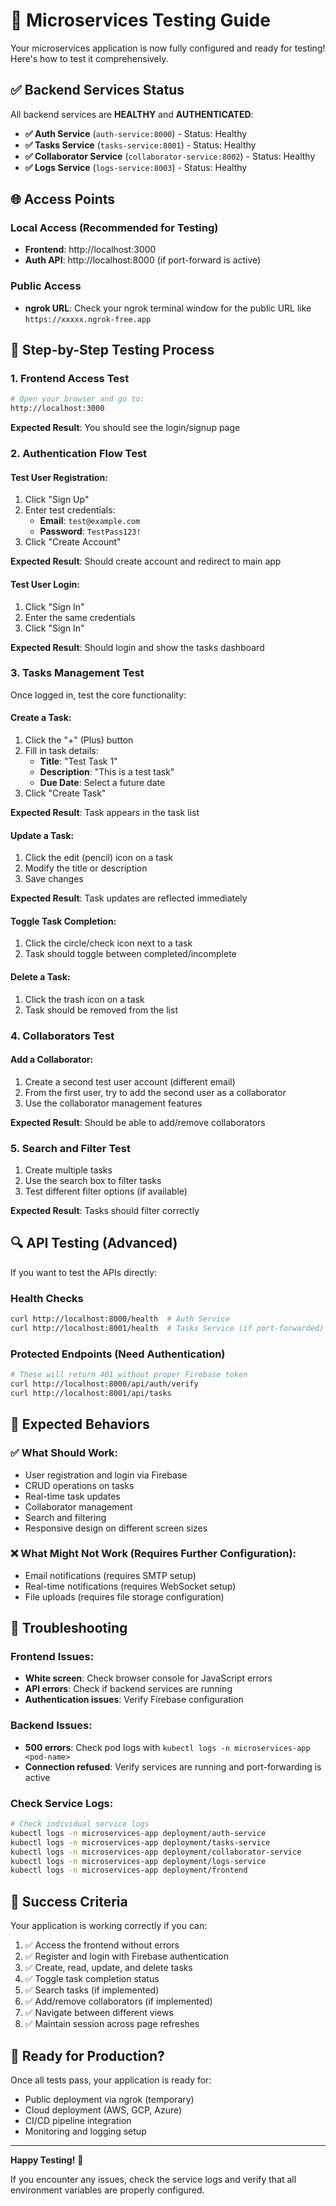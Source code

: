 # 🧪 Microservices Testing Guide

Your microservices application is now fully configured and ready for testing! Here's how to test it comprehensively.

## ✅ Backend Services Status

All backend services are **HEALTHY** and **AUTHENTICATED**:

- **✅ Auth Service** (`auth-service:8000`) - Status: Healthy
- **✅ Tasks Service** (`tasks-service:8001`) - Status: Healthy  
- **✅ Collaborator Service** (`collaborator-service:8002`) - Status: Healthy
- **✅ Logs Service** (`logs-service:8003`) - Status: Healthy

## 🌐 Access Points

### Local Access (Recommended for Testing)
- **Frontend**: http://localhost:3000
- **Auth API**: http://localhost:8000 (if port-forward is active)

### Public Access
- **ngrok URL**: Check your ngrok terminal window for the public URL like `https://xxxxx.ngrok-free.app`

## 🔄 Step-by-Step Testing Process

### 1. **Frontend Access Test**
```bash
# Open your browser and go to:
http://localhost:3000
```
**Expected Result**: You should see the login/signup page

### 2. **Authentication Flow Test**

#### Test User Registration:
1. Click "Sign Up" 
2. Enter test credentials:
   - **Email**: `test@example.com`
   - **Password**: `TestPass123!`
3. Click "Create Account"

**Expected Result**: Should create account and redirect to main app

#### Test User Login:
1. Click "Sign In"
2. Enter the same credentials
3. Click "Sign In"

**Expected Result**: Should login and show the tasks dashboard

### 3. **Tasks Management Test**

Once logged in, test the core functionality:

#### Create a Task:
1. Click the "+" (Plus) button
2. Fill in task details:
   - **Title**: "Test Task 1" 
   - **Description**: "This is a test task"
   - **Due Date**: Select a future date
3. Click "Create Task"

**Expected Result**: Task appears in the task list

#### Update a Task:
1. Click the edit (pencil) icon on a task
2. Modify the title or description
3. Save changes

**Expected Result**: Task updates are reflected immediately

#### Toggle Task Completion:
1. Click the circle/check icon next to a task
2. Task should toggle between completed/incomplete

#### Delete a Task:
1. Click the trash icon on a task
2. Task should be removed from the list

### 4. **Collaborators Test**

#### Add a Collaborator:
1. Create a second test user account (different email)
2. From the first user, try to add the second user as a collaborator
3. Use the collaborator management features

**Expected Result**: Should be able to add/remove collaborators

### 5. **Search and Filter Test**

1. Create multiple tasks
2. Use the search box to filter tasks
3. Test different filter options (if available)

**Expected Result**: Tasks should filter correctly

## 🔍 API Testing (Advanced)

If you want to test the APIs directly:

### Health Checks
```bash
curl http://localhost:8000/health  # Auth Service
curl http://localhost:8001/health  # Tasks Service (if port-forwarded)
```

### Protected Endpoints (Need Authentication)
```bash
# These will return 401 without proper Firebase token
curl http://localhost:8000/api/auth/verify
curl http://localhost:8001/api/tasks
```

## 🚨 Expected Behaviors

### ✅ What Should Work:
- User registration and login via Firebase
- CRUD operations on tasks
- Real-time task updates
- Collaborator management
- Search and filtering
- Responsive design on different screen sizes

### ❌ What Might Not Work (Requires Further Configuration):
- Email notifications (requires SMTP setup)
- Real-time notifications (requires WebSocket setup)
- File uploads (requires file storage configuration)

## 🐛 Troubleshooting

### Frontend Issues:
- **White screen**: Check browser console for JavaScript errors
- **API errors**: Check if backend services are running
- **Authentication issues**: Verify Firebase configuration

### Backend Issues:
- **500 errors**: Check pod logs with `kubectl logs -n microservices-app <pod-name>`
- **Connection refused**: Verify services are running and port-forwarding is active

### Check Service Logs:
```bash
# Check individual service logs
kubectl logs -n microservices-app deployment/auth-service
kubectl logs -n microservices-app deployment/tasks-service
kubectl logs -n microservices-app deployment/collaborator-service
kubectl logs -n microservices-app deployment/logs-service
kubectl logs -n microservices-app deployment/frontend
```

## 🎯 Success Criteria

Your application is working correctly if you can:

1. ✅ Access the frontend without errors
2. ✅ Register and login with Firebase authentication  
3. ✅ Create, read, update, and delete tasks
4. ✅ Toggle task completion status
5. ✅ Search tasks (if implemented)
6. ✅ Add/remove collaborators (if implemented)
7. ✅ Navigate between different views
8. ✅ Maintain session across page refreshes

## 🚀 Ready for Production?

Once all tests pass, your application is ready for:
- Public deployment via ngrok (temporary)
- Cloud deployment (AWS, GCP, Azure)
- CI/CD pipeline integration
- Monitoring and logging setup

---

**Happy Testing!** 🎉

If you encounter any issues, check the service logs and verify that all environment variables are properly configured.
